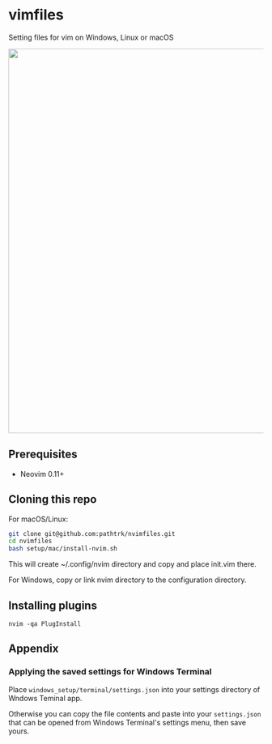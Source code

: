 # vimfiles
Setting files for vim on Windows, Linux or macOS

<img src="https://github.com/user-attachments/assets/4d4b13a0-1f3e-4013-9413-9c7ef9b37884" width="760">


## Prerequisites

- Neovim 0.11+

## Cloning this repo

For macOS/Linux:

```bash
git clone git@github.com:pathtrk/nvimfiles.git
cd nvimfiles
bash setup/mac/install-nvim.sh
```

This will create ~/.config/nvim directory and copy and place init.vim there.

For Windows, copy or link nvim directory to the configuration directory.


## Installing plugins

```
nvim -qa PlugInstall
```

## Appendix

### Applying the saved settings for Windows Terminal

Place `windows_setup/terminal/settings.json` into your settings directory of Wndows Teminal app.

Otherwise you can copy the file contents and paste into your `settings.json` that can be opened from Windows Terminal's settings menu, then save yours.
